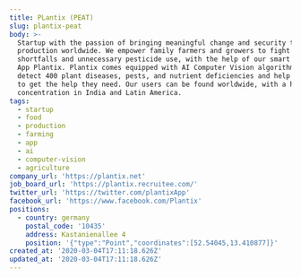 ```yaml
---
title: PLantix (PEAT)
slug: plantix-peat
body: >-
  Startup with the passion of bringing meaningful change and security to food
  production worldwide. We empower family farmers and growers to fight crop
  shortfalls and unnecessary pesticide use, with the help of our smart and free
  App Plantix. Plantix comes equipped with AI Computer Vision algorithms that
  detect 400 plant diseases, pests, and nutrient deficiencies and help farmers
  to get the help they need. Our users can be found worldwide, with a high
  concentration in India and Latin America.
tags:
  - startup
  - food
  - production
  - farming
  - app
  - ai
  - computer-vision
  - agriculture
company_url: 'https://plantix.net'
job_board_url: 'https://plantix.recruitee.com/'
twitter_url: 'https://twitter.com/plantixApp'
facebook_url: 'https://www.facebook.com/Plantix'
positions:
  - country: germany
    postal_code: '10435'
    address: Kastanienallee 4
    position: '{"type":"Point","coordinates":[52.54045,13.410877]}'
created_at: '2020-03-04T17:11:18.626Z'
updated_at: '2020-03-04T17:11:18.626Z'
---
```


